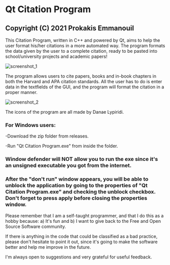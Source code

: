 # Qt Citation Program 
## Copyright (C) 2021 Prokakis Emmanouil

This Citation Program, written in C++ and powered by Qt, aims to help the user format his/her citations in a more automated way. The program formats the data given by the user to a complete citation, ready to be pasted into school/university projects and academic papers!

![screenshot_1](https://user-images.githubusercontent.com/89413115/136813610-a5fcc45a-efbd-4c30-9498-615870a5754f.png)     

The program allows users to cite papers, books and in-book chapters in both the Harvard and APA citation standards. All the user has to do is enter data in the textfields of the GUI, and the program will format the citation in a proper manner.

![screenshot_2](https://user-images.githubusercontent.com/89413115/136813631-6c1f2d37-92ae-4307-88f4-02825b061f7f.png)

The icons of the program are all made by Danae Lypiridi.

### For Windows users:

-Download the zip folder from releases.

-Run "Qt Citation Program.exe" from inside the folder.
### Window defender will NOT allow you to run the exe since it's an unsigned executable you got from the internet.
### After the "don't run" window appears, you will be able to unblock the application by going to the properties of "Qt Citation Program.exe" and checking the unblock checkbox. Don't forget to press apply before closing the properties window.


Please remember that I am a self-taught programmer, and that I do this as a hobby because: a) It's fun and b) I want to give back to the Free and Open Source Software community.

If there is anything in the code that could be classified as a bad practice, please don't hesitate to point it out, since it's going to make the software better and help me improve in the future.

I'm always open to suggestions and very grateful for useful feedback.

